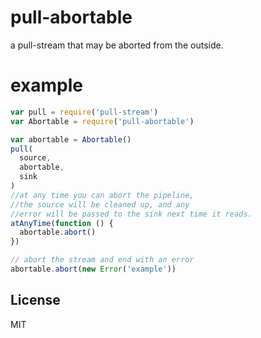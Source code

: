 # pull-abortable

a pull-stream that may be aborted from the outside.

# example

``` js
var pull = require('pull-stream')
var Abortable = require('pull-abortable')

var abortable = Abortable()
pull(
  source,
  abortable,
  sink
)
//at any time you can abort the pipeline,
//the source will be cleaned up, and any
//error will be passed to the sink next time it reads.
atAnyTime(function () {
  abortable.abort()
})

// abort the stream and end with an error
abortable.abort(new Error('example'))
```

## License

MIT

